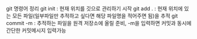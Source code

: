 git 명령어 정리
git init : 현재 위치를 깃으로 관리하기 시작
git add . : 현재 위치에 있는 모든 파일(일부파일만 추적하고 싶다면 해당 파일명을 적어주면 됨)을 추적
git commit -m : 추적하는 파일을 원격 저장소에 올릴 준비, -m을 입력하면 커밋과 동시에 간단한 커밋메시지 입력가능
